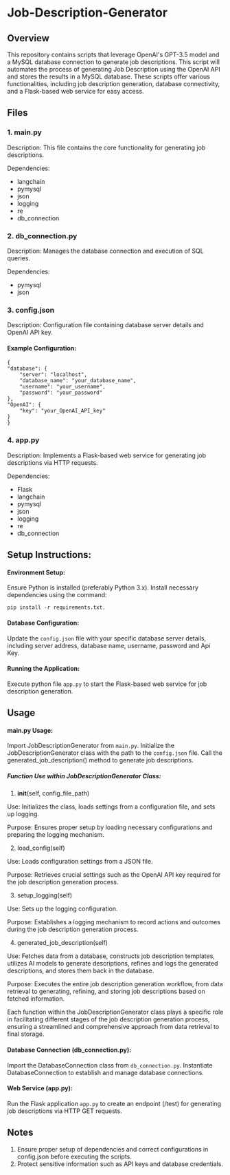 # Job-Description-Generator
## Overview
This repository contains scripts that leverage OpenAI's GPT-3.5 model and a MySQL database connection to generate job descriptions. This script will automates the process of generating Job Description using the OpenAI API and stores the results in a MySQL database. These scripts offer various functionalities, including job description generation, database connectivity, and a Flask-based web service for easy access.


## Files

### 1. main.py
Description: This file contains the core functionality for generating job descriptions.

Dependencies:
- langchain
- pymysql
- json
- logging
- re
- db_connection

### 2. db_connection.py
Description: Manages the database connection and execution of SQL queries.

Dependencies:
- pymysql
- json

### 3. config.json
Description: Configuration file containing database server details and OpenAI API key.

#### Example Configuration:

                
    {
    "database": {
        "server": "localhost",
        "database_name": "your_database_name",
        "username": "your_username",
        "password": "your_password"
    },
    "OpenAI": {
        "key": "your_OpenAI_API_key"
    }
    }


### 4. app.py
Description: Implements a Flask-based web service for generating job descriptions via HTTP requests.

Dependencies:
- Flask
- langchain
- pymysql
- json
- logging
- re
- db_connection

## Setup Instructions:
#### Environment Setup:

Ensure Python is installed (preferably Python 3.x).
Install necessary dependencies using the command:

 `pip install -r requirements.txt.`

#### Database Configuration:
Update the `config.json` file with your specific database server details, including server address, database name, username, password and Api Key.

#### Running the Application:
Execute python file `app.py` to start the Flask-based web service for job description generation.

## Usage

#### main.py Usage:
Import JobDescriptionGenerator from `main.py`.
Initialize the JobDescriptionGenerator class with the path to the `config.json` file.
Call the generated_job_description() method to generate job descriptions.

##### Function Use within JobDescriptionGenerator Class:
1. __init__(self, config_file_path)

Use: Initializes the class, loads settings from a configuration file, and sets up logging.

Purpose: Ensures proper setup by loading necessary configurations and preparing the logging mechanism.

2. load_config(self)

Use: Loads configuration settings from a JSON file.

Purpose: Retrieves crucial settings such as the OpenAI API key required for the job description generation process.

3. setup_logging(self)

Use: Sets up the logging configuration.

Purpose: Establishes a logging mechanism to record actions and outcomes during the job description generation process.

4. generated_job_description(self)

Use: Fetches data from a database, constructs job description templates, utilizes AI models to generate descriptions, refines and logs the generated descriptions, and stores them back in the database.

Purpose: Executes the entire job description generation workflow, from data retrieval to generating, refining, and storing job descriptions based on fetched information.


Each function within the JobDescriptionGenerator class plays a specific role in facilitating different stages of the job description generation process, ensuring a streamlined and comprehensive approach from data retrieval to final storage.

#### Database Connection (db_connection.py):
Import the DatabaseConnection class from `db_connection.py`.
Instantiate DatabaseConnection to establish and manage database connections.

#### Web Service (app.py):
Run the Flask application `app.py` to create an endpoint (/test) for generating job descriptions via HTTP GET requests.


## Notes

1. Ensure proper setup of dependencies and correct configurations in config.json before executing the scripts.
2. Protect sensitive information such as API keys and database credentials.
